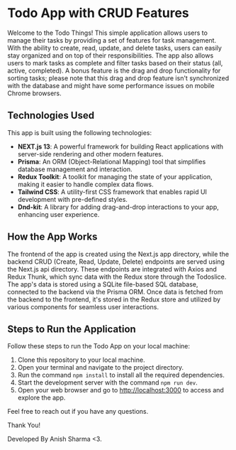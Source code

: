 # Todo App with CRUD Features

Welcome to the Todo Things! This simple application allows users to manage their tasks by providing a set of features for task management. With the ability to create, read, update, and delete tasks, users can easily stay organized and on top of their responsibilities. The app also allows users to mark tasks as complete and filter tasks based on their status (all, active, completed). A bonus feature is the drag and drop functionality for sorting tasks; please note that this drag and drop feature isn't synchronized with the database and might have some performance issues on mobile Chrome browsers.

## Technologies Used

This app is built using the following technologies:

- **NEXT.js 13**: A powerful framework for building React applications with server-side rendering and other modern features.
- **Prisma**: An ORM (Object-Relational Mapping) tool that simplifies database management and interaction.
- **Redux Toolkit**: A toolkit for managing the state of your application, making it easier to handle complex data flows.
- **Tailwind CSS**: A utility-first CSS framework that enables rapid UI development with pre-defined styles.
- **Dnd-kit**: A library for adding drag-and-drop interactions to your app, enhancing user experience.

## How the App Works

The frontend of the app is created using the Next.js app directory, while the backend CRUD (Create, Read, Update, Delete) endpoints are served using the Next.js api directory. These endpoints are integrated with Axios and Redux Thunk, which sync data with the Redux store through the Todoslice. The app's data is stored using a SQLite file-based SQL database, connected to the backend via the Prisma ORM. Once data is fetched from the backend to the frontend, it's stored in the Redux store and utilized by various components for seamless user interactions.

## Steps to Run the Application

Follow these steps to run the Todo App on your local machine:

1. Clone this repository to your local machine.
2. Open your terminal and navigate to the project directory.
3. Run the command `npm install` to install all the required dependencies.
4. Start the development server with the command `npm run dev`.
5. Open your web browser and go to [http://localhost:3000](http://localhost:3000) to access and explore the app.

Feel free to reach out if you have any questions.

Thank You!

Developed By Anish Sharma <3.
